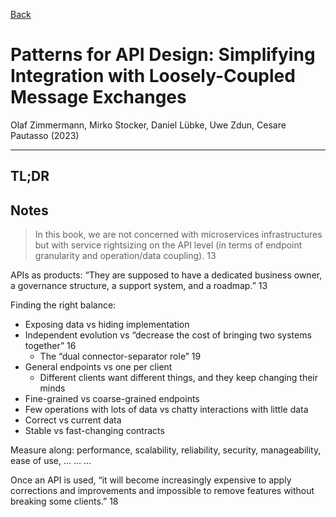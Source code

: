[Back](/)

# Patterns for API Design: Simplifying Integration with Loosely-Coupled Message Exchanges
Olaf Zimmermann, Mirko Stocker, Daniel Lübke, Uwe Zdun, Cesare Pautasso (2023)

---

## TL;DR

## Notes
> In this book, we are not concerned with microservices infrastructures but with service rightsizing on the API level (in terms of endpoint granularity and operation/data coupling). 13

APIs as products: “They are supposed to have a dedicated business owner, a governance structure, a support system, and a roadmap.” 13

Finding the right balance:

- Exposing data vs hiding implementation
- Independent evolution vs “decrease the cost of bringing two systems together” 16
    - The “dual connector-separator role” 19
- General endpoints vs one per client
    - Different clients want different things, and they keep changing their minds
- Fine-grained vs coarse-grained endpoints
- Few operations with lots of data vs chatty interactions with little data
- Correct vs current data
- Stable vs fast-changing contracts

Measure along: performance, scalability, reliability, security, manageability, ease of use, … … …

Once an API is used, “it will become increasingly expensive to apply corrections and improvements and impossible to remove features without breaking some clients.” 18


